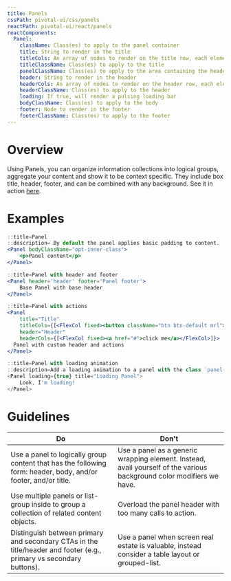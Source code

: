 ```yaml
---
title: Panels
cssPath: pivotal-ui/css/panels
reactPath: pivotal-ui/react/panels
reactComponents:
  Panel:
    className: Class(es) to apply to the panel container
    title: String to render in the title
    titleCols: An array of nodes to render on the title row, each element should be wrapped in a `FlexCol`
    titleClassName: Class(es) to apply to the title
    panelClassName: Class(es) to apply to the area containing the header, body and footer
    header: String to render in the header
    headerCols: An array of nodes to render on the header row, each element should be wrapped in a `FlexCol`
    headerClassName: Class(es) to apply to the header
    loading: If true, will render a pulsing loading bar
    bodyClassName: Class(es) to apply to the body
    footer: Node to render in the footer
    footerClassName: Class(es) to apply to the footer
---
```


# Overview

Using Panels, you can organize information collections into logical groups, aggregate your content and show it to be context specific. They include box title, header, footer, and can be combined with any background. See it in action [here](https://pui-pivots.cfapps.io/).

# Examples

```jsx
::title=Panel
::description= By default the panel applies basic padding to content.
<Panel bodyClassName="opt-inner-class">
    <p>Panel content</p>
</Panel>
```

```jsx
::title=Panel with header and footer
<Panel header='header' footer='Panel footer'>
    Base Panel with base header
</Panel>
```

```jsx
::title=Panel with actions
<Panel
    title="Title"
    titleCols={[<FlexCol fixed><button className="btn btn-default mrl">Go</button></FlexCol>, <FlexCol fixed><button className="btn btn-default-alt">Stop</button></FlexCol>]}
    header="Header"
    headerCols={[<FlexCol fixed><a href="#">click me</a></FlexCol>]}>
  Panel with custom header and actions
</Panel>
```

```jsx
::title=Panel with loading animation
::description=Add a loading animation to a panel with the class `panel-loading-indicator`. The animation is intended for panels that utilize panel-header and panel-body. This should be used when the content of the panel is being loaded asynchronously and you’d like to communicate to the user that their content is on the way.
<Panel loading={true} title="Loading Panel">
    Look, I'm loading!
</Panel>
```

# Guidelines

Do        | Don't
----------|----------
Use a panel to logically group content that has the following form: header, body, and/or footer, and/or title. | Use a panel as a generic wrapping element. Instead, avail yourself of the various background color modifiers we have.
Use multiple panels or list-group inside to group a collection of related content objects. | Overload the panel header with too many calls to action.
Distinguish between primary and secondary CTAs in the title/header and footer (e.g., primary vs secondary buttons). | Use a panel when screen real estate is valuable, instead consider a table layout or grouped-list.
